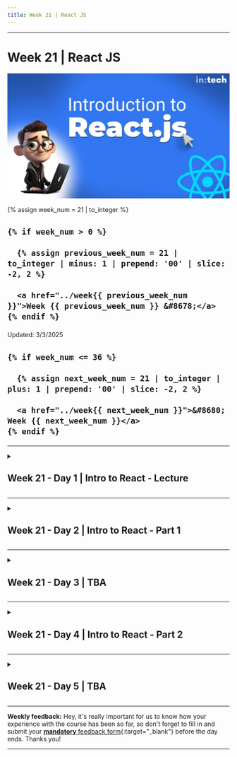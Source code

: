 ```yaml
---
title: Week 21 | React JS
---
```


<hr class="mb-0">

<h1 id="{{ Week 21-React JS | slugify }}">
  <span class="week-prefix">Week 21 |</span> React JS
</h1>

<img src="assets/introduction-to-react.jpg" />

<div class="week-controls">

  {% assign week_num = 21 | to_integer %}

  <h2 class="week-controls__previous_week">

    {% if week_num > 0 %}

      {% assign previous_week_num = 21 | to_integer | minus: 1 | prepend: '00' | slice: -2, 2 %}

      <a href="../week{{ previous_week_num }}">Week {{ previous_week_num }} &#8678;</a>
    {% endif %}

  </h2>

  <span>Updated: 3/3/2025</span>

  <h2 class="week-controls__next_week">

    {% if week_num <= 36 %}

      {% assign next_week_num = 21 | to_integer | plus: 1 | prepend: '00' | slice: -2, 2 %}

      <a href="../week{{ next_week_num }}">&#8680; Week {{ next_week_num }}</a>
    {% endif %}

  </h2>

</div>

---

<!-- Week 21 - Day 1 | Intro to React - Lecture -->
<details markdown="1">
  <summary>
    <h2>
      <span class="summary-day">Week 21 - Day 1</span> | Intro to React - Lecture</h2>
  </summary>

### Schedule

  - **Watch the lectures**
  - **Study the suggested material**
  - **Practice on the topics and share your questions**

### Study Plan

  Your instructor will share the video lectures with you. Here are the topics covered:

  - **Part 1:** 
    - History
    - Front-End Frameworks
    - Abstractions
    - Modularization
    - Custom elements
    - Reusability
    - Single Responsibility Principle
    - Higher Abstraction Thinking
    - JSX & Transpilers
    - Adding React to a Website
    - React Core, React DOM & React Native
    - Babel
    - Creating a Component

  - **Part 2:** 
    - Layout
    - Tidied markup
    - React project setup && frameworks
    - Vite setup
    - React Strick Mode
    - Steps for Component creation
    - React Fragments

  You can find the lecture code (created using `vite`) [here](https://github.com/in-tech-gration/WDX-180/tree/main/curriculum/week21/assets/day01/code){:target="_blank"} and the lecture diagrams [here](https://github.com/in-tech-gration/WDX-180/tree/main/curriculum/week21/assets/day01/diagrams){:target="_blank"}.

  **Lecture Notes & Questions:**

  **References & Resources:**

<!-- Summary -->

<!-- Exercises -->

<!-- Extra Resources -->

<!-- Sources and Attributions -->
  
</details>

<hr class="mt-1">

<!-- Week 21 - Day 2 | Intro to React - Part 1 -->
<details markdown="1">
  <summary>
    <h2>
      <span class="summary-day">Week 21 - Day 2</span> | Intro to React - Part 1</h2>
  </summary>

### Schedule

  - [Study](#study-plan-NN)

### Study Plan

  **Intro to React / Part 1**

  ![](./assets/react-quick-girl.png)

  - How to create and nest components
  - How to add markup and styles
  - How to display data
  - How to render conditions and lists

## Creating and nesting components 



React apps are made out of *components*. A component is a piece of the UI (user interface) that has its own logic and appearance. A component can be as small as a button, or as large as an entire page.

React components are JavaScript functions that return markup:

```jsx
function MyButton() {
  return (
    <button>I'm a button</button>
  );
}
```

Now that you've declared `MyButton`, you can nest it into another component:

<!-- ```js {5} -->


```jsx
export default function MyApp() {
  return (
    <div>
      <h1>Welcome to my app</h1>
      <MyButton />
    </div>
  );
}
```

Notice that `<MyButton />` starts with a capital letter. That's how you know it's a React component. React component names must always start with a capital letter, while HTML tags must be lowercase.

Have a look at the result by running it locally.

<!-- <Sandpack> 

```jsx
function MyButton() {
  return (
    <button>
      I'm a button
    </button>
  );
}

export default function MyApp() {
  return (
    <div>
      <h1>Welcome to my app</h1>
      <MyButton />
    </div>
  );
}
```

</Sandpack> -->



The `export default` keywords specify the main component in the file. If you're not familiar with some piece of JavaScript syntax, [MDN](https://developer.mozilla.org/en-US/docs/web/javascript/reference/statements/export){:target="_blank"} and [javascript.info](https://javascript.info/import-export){:target="_blank"} have great references.

## Writing markup with JSX



The markup syntax you've seen above is called *JSX*. It is optional, but most React projects use JSX for its convenience. 

JSX is stricter than HTML. You have to close tags like `<br />`. Your component also can't return multiple JSX tags. You have to wrap them into a shared parent, like a `<div>...</div>` or an empty `<>...</>` wrapper:

<!-- ```js {3,6} -->


```jsx
function AboutPage() {
  return (
    <>
      <h1>About</h1>
      <p>Hello there.<br />How do you do?</p>
    </>
  );
}
```

If you have a lot of HTML to port to JSX, you can use an [online converter.](https://transform.tools/html-to-jsx){:target="_blank"}

## Adding styles



In React, you specify a CSS class with `className`. It works the same way as the HTML [`class`](https://developer.mozilla.org/en-US/docs/Web/HTML/Global_attributes/class){:target="_blank"} attribute:

```jsx
<img className="avatar" />
```

Then you write the CSS rules for it in a separate CSS file:

```css
/* In your CSS */
.avatar {
  border-radius: 50%;
}
```

React does not prescribe how you add CSS files. In the simplest case, you'll add a [`<link>`](https://developer.mozilla.org/en-US/docs/Web/HTML/Element/link){:target="_blank"} tag to your HTML. If you use a build tool or a framework, consult its documentation to learn how to add a CSS file to your project.

## Displaying data 



JSX lets you put markup into JavaScript. Curly braces let you "escape back" into JavaScript so that you can embed some variable from your code and display it to the user. For example, this will display `user.name`:

<!-- ```js {3} -->


```jsx
return (
  <h1>
    {user.name}
  </h1>
);
```

You can also "escape into JavaScript" from JSX attributes, but you have to use curly braces *instead of* quotes. For example, `className="avatar"` passes the `"avatar"` string as the CSS class, but `src={user.imageUrl}` reads the JavaScript `user.imageUrl` variable value, and then passes that value as the `src` attribute:

<!-- ```js {3,4} -->


```jsx
return (
  <img
    className="avatar"
    src={user.imageUrl}
  />
);
```

You can put more complex expressions inside the JSX curly braces too, for example, [string concatenation](https://javascript.info/operators#string-concatenation-with-binary){:target="_blank"}:

<!-- <Sandpack> -->



{% raw %}

```jsx
const user = {
  name: 'Hedy Lamarr',
  imageUrl: 'https://i.imgur.com/yXOvdOSs.jpg',
  imageSize: 90,
};

export default function Profile() {
  return (
    <>
      <h1>{user.name}</h1>
      <img
        className="avatar"
        src={user.imageUrl}
        alt={'Photo of ' + user.name}
        style={{
          width: user.imageSize,
          height: user.imageSize
        }}
      />
    </>
  );
}
```

{% endraw %}

```css
.avatar {
  border-radius: 50%;
}

.large {
  border: 4px solid gold;
}
```

<!-- </Sandpack> -->



{% raw %}

In the above example, `style={{}}` is not a special syntax, but a regular `{}` object inside the `style={ }` JSX curly braces. You can use the `style` attribute when your styles depend on JavaScript variables.

{% endraw %}

## Conditional rendering



In React, there is no special syntax for writing conditions. Instead, you'll use the same techniques as you use when writing regular JavaScript code. For example, you can use an [`if`](https://developer.mozilla.org/en-US/docs/Web/JavaScript/Reference/Statements/if...else){:target="_blank"} statement to conditionally include JSX:

```jsx
let content;
if (isLoggedIn) {
  content = <AdminPanel />;
} else {
  content = <LoginForm />;
}
return (
  <div>
    {content}
  </div>
);
```

If you prefer more compact code, you can use the [conditional `?` operator.](https://developer.mozilla.org/en-US/docs/Web/JavaScript/Reference/Operators/Conditional_Operator){:target="_blank"} Unlike `if`, it works inside JSX:

```jsx
<div>
  {isLoggedIn ? (
    <AdminPanel />
  ) : (
    <LoginForm />
  )}
</div>
```

When you don't need the `else` branch, you can also use a shorter [logical `&&` syntax](https://developer.mozilla.org/en-US/docs/Web/JavaScript/Reference/Operators/Logical_AND#short-circuit_evaluation){:target="_blank"}:

```jsx
<div>
  {isLoggedIn && <AdminPanel />}
</div>
```

All of these approaches also work for conditionally specifying attributes. If you're unfamiliar with some of this JavaScript syntax, you can start by always using `if...else`.

## Rendering lists 



You will rely on JavaScript features like [`for` loop](https://developer.mozilla.org/en-US/docs/Web/JavaScript/Reference/Statements/for){:target="_blank"} and the [array `map()` function](https://developer.mozilla.org/en-US/docs/Web/JavaScript/Reference/Global_Objects/Array/map){:target="_blank"} to render lists of components.

For example, let's say you have an array of products:

```jsx
const products = [
  { title: 'Cabbage', id: 1 },
  { title: 'Garlic', id: 2 },
  { title: 'Apple', id: 3 },
];
```

Inside your component, use the `map()` function to transform an array of products into an array of `<li>` items:

```jsx
const listItems = products.map(product =>
  <li key={product.id}>
    {product.title}
  </li>
);

return (
  <ul>{listItems}</ul>
);
```

Notice how `<li>` has a `key` attribute. For each item in a list, you should pass a string or a number that uniquely identifies that item among its siblings. Usually, a key should be coming from your data, such as a database ID. React uses your keys to know what happened if you later insert, delete, or reorder the items.

<!-- <Sandpack> -->



{% raw %}

```jsx
const products = [
  { title: 'Cabbage', isFruit: false, id: 1 },
  { title: 'Garlic', isFruit: false, id: 2 },
  { title: 'Apple', isFruit: true, id: 3 },
];

export default function ShoppingList() {
  const listItems = products.map(product =>
    <li
      key={product.id}
      style={{
        color: product.isFruit ? 'magenta' : 'darkgreen'
      }}
    >
      {product.title}
    </li>
  );

  return (
    <ul>{listItems}</ul>
  );
}
```

{% endraw %}

<!-- </Sandpack> -->



<!-- Summary -->

<!-- Exercises -->

### Extra Resources

- [Who was Hedy Lamar?](https://www.youtube.com/watch?v=_rlXHNeQD-s){:target="_blank"}

### Sources and Attributions

- [https://react.dev/learn](https://react.dev/learn){:target="_blank"}

---



> **Questions, comments, suggestions? Please leave them on the comment section below.**



<script src="https://utteranc.es/client.js"
  repo="in-tech-gration/WDX-180"
  issue-term="pathname"
  theme="github-dark"
  crossorigin="anonymous"
  async>
</script>
  
</details>

<hr class="mt-1">

<!-- Week 21 - Day 3 | TBA -->
<details markdown="1">
  <summary>
    <h2>
      <span class="summary-day">Week 21 - Day 3</span> | TBA</h2>
  </summary>

### Schedule

  - **Watch the lectures**
  - **Study the suggested material**
  - **Practice on the topics and share your questions**

### Study Plan

  Your instructor will share the video lectures with you. Here are the topics covered:

  - **Part 1:** 
  - **Part 2:**

  You can find the lecture code [here](){:target="_blank"}

  **Lecture Notes & Questions:**

  **References & Resources:**

<!-- Summary -->

<!-- Exercises -->

### Extra Resources

  ---



  _Photo by []()_


<!-- Sources and Attributions -->
  
</details>

<hr class="mt-1">

<!-- Week 21 - Day 4 | Intro to React - Part 2 -->
<details markdown="1">
  <summary>
    <h2>
      <span class="summary-day">Week 21 - Day 4</span> | Intro to React - Part 2</h2>
  </summary>

### Schedule

  - [Study](#study-plan-NN)

### Study Plan

  **Intro to React / Part 2**

  ![](./assets/react-quick-girl.png)

  - How to respond to events and update the screen
  - How to share data between components

## Responding to events



You can respond to events by declaring *event handler* functions inside your components:

<!-- ```js {2-4,7} -->


```jsx
function MyButton() {
  function handleClick() {
    alert('You clicked me!');
  }

  return (
    <button onClick={handleClick}>
      Click me
    </button>
  );
}
```

Notice how `onClick={handleClick}` has no parentheses at the end! Do not _call_ the event handler function: you only need to *pass it down*. React will call your event handler when the user clicks the button.

## Updating the screen



Often, you'll want your component to "remember" some information and display it. For example, maybe you want to count the number of times a button is clicked. To do this, add *state* to your component.

First, import [`useState`](https://react.dev/reference/react/useState){:target="_blank"} from React:

```jsx
import { useState } from 'react';
```

Now you can declare a *state variable* inside your component:

```jsx
function MyButton() {
  const [count, setCount] = useState(0);
  // ...
```

You’ll get two things from `useState`: the current state (`count`), and the function that lets you update it (`setCount`). You can give them any names, but the convention is to write `[something, setSomething]`.

The first time the button is displayed, `count` will be `0` because you passed `0` to `useState()`. When you want to change state, call `setCount()` and pass the new value to it. Clicking this button will increment the counter:

<!-- ```js {5} -->


```jsx
function MyButton() {
  const [count, setCount] = useState(0);

  function handleClick() {
    setCount(count + 1);
  }

  return (
    <button onClick={handleClick}>
      Clicked {count} times
    </button>
  );
}
```

React will call your component function again. This time, `count` will be `1`. Then it will be `2`. And so on.

If you render the same component multiple times, each will get its own state. Try the following code below locally and click each button separately:

<!-- <Sandpack> -->



```jsx
import { useState } from 'react';

export default function MyApp() {
  return (
    <div>
      <h1>Counters that update separately</h1>
      <MyButton />
      <MyButton />
    </div>
  );
}

function MyButton() {
  const [count, setCount] = useState(0);

  function handleClick() {
    setCount(count + 1);
  }

  return (
    <button onClick={handleClick}>
      Clicked {count} times
    </button>
  );
}
```

```css
button {
  display: block;
  margin-bottom: 5px;
}
```

<!-- </Sandpack> -->



Notice how each button "remembers" its own `count` state and doesn't affect other buttons.

## Using Hooks



Functions starting with `use` are called *Hooks*. `useState` is a built-in Hook provided by React. You can find other built-in Hooks in the [API reference.](https://react.dev/reference/react){:target="_blank"} You can also write your own Hooks by combining the existing ones.

Hooks are more restrictive than other functions. You can only call Hooks *at the top* of your components (or other Hooks). If you want to use `useState` in a condition or a loop, extract a new component and put it there.

## Sharing data between components



In the previous example, each `MyButton` had its own independent `count`, and when each button was clicked, only the `count` for the button clicked changed:

![](./assets/react-hook-diagram-1.png)

However, often you'll need components to *share data and always update together*.

To make both `MyButton` components display the same `count` and update together, you need to move the state from the individual buttons "upwards" to the closest component containing all of them.

In this example, it is `MyApp`:

![](./assets/react-hook-diagram-2.png)

Now when you click either button, the `count` in `MyApp` will change, which will change both of the counts in `MyButton`. Here's how you can express this in code.

First, *move the state up* from `MyButton` into `MyApp`:

<!-- ```js {2-6,18} -->


```jsx
export default function MyApp() {
  const [count, setCount] = useState(0);

  function handleClick() {
    setCount(count + 1);
  }

  return (
    <div>
      <h1>Counters that update separately</h1>
      <MyButton />
      <MyButton />
    </div>
  );
}

function MyButton() {
  // ... we're moving code from here ...
}

```

Then, *pass the state down* from `MyApp` to each `MyButton`, together with the shared click handler. You can pass information to `MyButton` using the JSX curly braces, just like you previously did with built-in tags like `<img>`:

<!-- ```js {11-12} -->


```jsx
export default function MyApp() {
  const [count, setCount] = useState(0);

  function handleClick() {
    setCount(count + 1);
  }

  return (
    <div>
      <h1>Counters that update together</h1>
      <MyButton count={count} onClick={handleClick} />
      <MyButton count={count} onClick={handleClick} />
    </div>
  );
}
```

The information you pass down like this is called _props_. Now the `MyApp` component contains the `count` state and the `handleClick` event handler, and *passes both of them down as props* to each of the buttons.

Finally, change `MyButton` to *read* the props you have passed from its parent component:

<!-- ```js {1,3} -->


```jsx
function MyButton({ count, onClick }) {
  return (
    <button onClick={onClick}>
      Clicked {count} times
    </button>
  );
}
```

When you click the button, the `onClick` handler fires. Each button's `onClick` prop was set to the `handleClick` function inside `MyApp`, so the code inside of it runs. That code calls `setCount(count + 1)`, incrementing the `count` state variable. The new `count` value is passed as a prop to each button, so they all show the new value. This is called "lifting state up". By moving state up, you've shared it between components. Test the code below locally and see how the counters are updated together

<!-- <Sandpack> -->



```jsx
import { useState } from 'react';

export default function MyApp() {
  const [count, setCount] = useState(0);

  function handleClick() {
    setCount(count + 1);
  }

  return (
    <div>
      <h1>Counters that update together</h1>
      <MyButton count={count} onClick={handleClick} />
      <MyButton count={count} onClick={handleClick} />
    </div>
  );
}

function MyButton({ count, onClick }) {
  return (
    <button onClick={onClick}>
      Clicked {count} times
    </button>
  );
}
```

```css
button {
  display: block;
  margin-bottom: 5px;
}
```

<!-- </Sandpack> -->



<!-- Summary -->

<!-- Exercises -->

<!-- Extra Resources -->

### Sources and Attributions

- [https://react.dev/learn](https://react.dev/learn){:target="_blank"}

---



> **Questions, comments, suggestions? Please leave them on the comment section below.**



<script src="https://utteranc.es/client.js"
  repo="in-tech-gration/WDX-180"
  issue-term="pathname"
  theme="github-dark"
  crossorigin="anonymous"
  async>
</script>

  
</details>

<hr class="mt-1">

<!-- Week 21 - Day 5 | TBA -->
<details markdown="1">
  <summary>
    <h2>
      <span class="summary-day">Week 21 - Day 5</span> | TBA</h2>
  </summary>

### Schedule

  - **Watch the lectures**
  - **Study the suggested material**
  - **Practice on the topics and share your questions**

### Study Plan

  Your instructor will share the video lectures with you. Here are the topics covered:

  - **Part 1:** 
  - **Part 2:**

  You can find the lecture code [here](){:target="_blank"}

  **Lecture Notes & Questions:**

  **References & Resources:**

<!-- Summary -->

<!-- Exercises -->

### Extra Resources

  ---



  _Photo by []()_


<!-- Sources and Attributions -->
  
</details>


<hr class="mt-1">

**Weekly feedback:** Hey, it's really important for us to know how your experience with the course has been so far, so don't forget to fill in and submit your [**mandatory** feedback form](https://forms.gle/S6Zg3bbS2uuwsSZF9){:target="_blank"} before the day ends. Thanks you!



---

<!-- COMMENTS: -->
<script src="https://utteranc.es/client.js"
  repo="in-tech-gration/WDX-180"
  issue-term="pathname"
  theme="github-dark"
  crossorigin="anonymous"
  async>
</script>